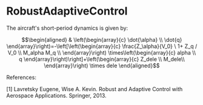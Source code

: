 # RobustAdaptiveControl

The aircraft's short-period dynamics is given by:
```math
\begin{aligned}
& \left(\begin{array}{c}
\dot{\alpha} \\
\dot{q}
\end{array}\right)=-\left[\left(\begin{array}{c}
\frac{Z_\alpha}{V_0} \ 1+ Z_q / V_0 \\
M_alpha M_q \\
\end{array}\right) \times\left(\begin{array}{c}
alpha \\
q
\end{array}\right)\right]+\left(\begin{array}{c}
Z_dele \\
M_dele\\
\end{array}\right) \times dele 
\end{aligned}
```

References: 

[1] Lavretsky Eugene, Wise A. Kevin. Robust and Adaptive Control with Aerospace Applications. Springer, 2013.
